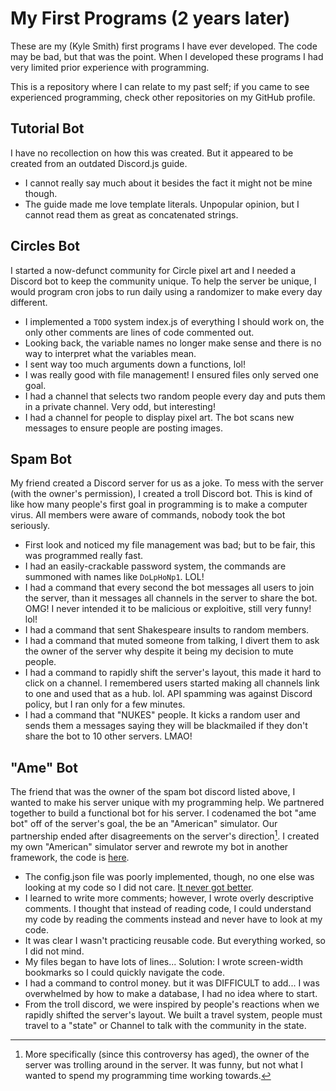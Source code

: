 # My First Programs (2 years later)
These are my (Kyle Smith) first programs I have ever developed. The code may be bad, but that was the point. When I developed these programs I had very limited prior experience with programming.

This is a repository where I can relate to my past self; if you came to see experienced programming, check other repositories on my GitHub profile.

## Tutorial Bot
I have no recollection on how this was created. But it appeared to be created from an outdated Discord.js guide.

- I cannot really say much about it besides the fact it might not be mine though.
- The guide made me love template literals. Unpopular opinion, but I cannot read them as great as concatenated strings.

## Circles Bot
I started a now-defunct community for Circle pixel art and I needed a Discord bot to keep the community unique. To help the server be unique, I would program cron jobs to run daily using a randomizer to make every day different.

- I implemented a `TODO` system index.js of everything I should work on, the only other comments are lines of code commented out.
- Looking back, the variable names no longer make sense and there is no way to interpret what the variables mean.
- I sent way too much arguments down a functions, lol!
- I was really good with file management! I ensured files only served one goal.
- I had a channel that selects two random people every day and puts them in a private channel. Very odd, but interesting!
- I had a channel for people to display pixel art. The bot scans new messages to ensure people are posting images.

## Spam Bot
My friend created a Discord server for us as a joke. To mess with the server (with the owner's permission), I created a troll Discord bot. This is kind of like how many people's first goal in programming is to make a computer virus. All members were aware of commands, nobody took the bot seriously.

- First look and noticed my file management was bad; but to be fair, this was programmed really fast.
- I had an easily-crackable password system, the commands are summoned with names like `DoLpHoNp1`. LOL!
- I had a command that every second the bot messages all users to join the server, than it messages all channels in the server to share the bot. OMG! I never intended it to be malicious or exploitive, still very funny! lol!
- I had a command that sent Shakespeare insults to random members.
- I had a command that muted someone from talking, I divert them to ask the owner of the server why despite it being my decision to mute people.
- I had a command to rapidly shift the server's layout, this made it hard to click on a channel. I remembered users started making all channels link to one and used that as a hub. lol. API spamming was against Discord policy, but I ran only for a few minutes.
- I had a command that "NUKES" people. It kicks a random user and sends them a messages saying they will be blackmailed if they don't share the bot to 10 other servers. LMAO!

## "Ame" Bot
The friend that was the owner of the spam bot discord listed above, I wanted to make his server unique with my programming help. We partnered together to build a functional bot for his server. I codenamed the bot "ame bot" off of the server's goal, the be an "American" simulator. Our partnership ended after disagreements on the server's direction[^1]. I created my own "American" simulator server and rewrote my bot in another framework, the code is [here](https://github.com/KyleSmith0905/UnicusBot). 

- The config.json file was poorly implemented, though, no one else was looking at my code so I did not care. [It never got better](https://github.com/KyleSmith0905/UnicusBot/blob/master/config.json).
- I learned to write more comments; however, I wrote overly descriptive comments. I thought that instead of reading code, I could understand my code by reading the comments instead and never have to look at my code.
- It was clear I wasn't practicing reusable code. But everything worked, so I did not mind.
- My files began to have lots of lines... Solution: I wrote screen-width bookmarks so I could quickly navigate the code.
- I had a command to control money. but it was DIFFICULT to add... I was overwhelmed by how to make a database, I had no idea where to start.
- From the troll discord, we were inspired by people's reactions when we rapidly shifted the server's layout. We built a travel system, people must travel to a "state" or Channel to talk with the community in the state.

[^1]: More specifically (since this controversy has aged), the owner of the server was trolling around in the server. It was funny, but not what I wanted to spend my programming time working towards.
